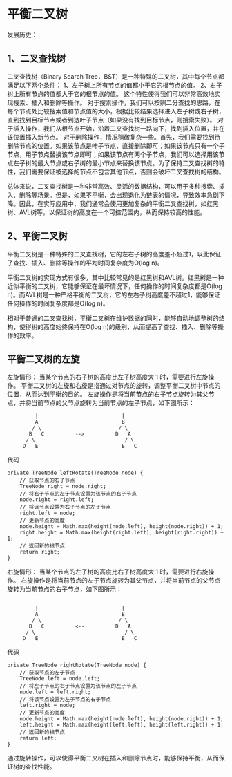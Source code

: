 # 平衡二叉树
发展历史：
## 1、二叉查找树
二叉查找树（Binary Search Tree，BST）是一种特殊的二叉树，其中每个节点都满足以下两个条件：
1、左子树上所有节点的值都小于它的根节点的值。
2、右子树上所有节点的值都大于它的根节点的值。
这个特性使得我们可以非常高效地实现搜索、插入和删除等操作。
对于搜索操作，我们可以按照二分查找的思路，在每个节点处比较搜索值和节点值的大小，根据比较结果选择进入左子树或右子树，直到找到目标节点或者到达叶子节点（如果没有找到目标节点，则搜索失败）。
对于插入操作，我们从根节点开始，沿着二叉查找树一路向下，找到插入位置，并在该位置插入新节点。
对于删除操作，情况稍微复杂一些。首先，我们需要找到待删除节点的位置。如果该节点是叶子节点，直接删除即可；如果该节点只有一个子节点，用子节点替换该节点即可；如果该节点有两个子节点，我们可以选择用该节点左子树的最大节点或右子树的最小节点来替换该节点。为了保持二叉查找树的特性，我们需要保证被选择的节点不包含其他节点，否则会破坏二叉查找树的结构。

总体来说，二叉查找树是一种非常高效、灵活的数据结构，可以用于多种搜索、插入、删除等场景。但是，如果不平衡，会出现退化为链表的情况，导致效率急剧下降。因此，在实际应用中，我们通常会使用更加复杂的平衡二叉查找树，如红黑树、AVL树等，以保证树的高度在一个可控范围内，从而保持较高的性能。
## 2、平衡二叉树
平衡二叉树是一种特殊的二叉查找树，它的左右子树的高度差不超过1，以此保证了查找、插入、删除等操作的平均时间复杂度为O(log n)。

平衡二叉树的实现方式有很多，其中比较常见的是红黑树和AVL树。红黑树是一种近似平衡的二叉树，它能够保证在最坏情况下，任何操作的时间复杂度都是O(log n)。而AVL树是一种严格平衡的二叉树，它的左右子树高度差不超过1，能够保证任何操作的时间复杂度都是O(log n)。

相对于普通的二叉查找树，平衡二叉树在维护数据的同时，能够自动地调整树的结构，使得树的高度始终保持在O(log n)的级别，从而提高了查找、插入、删除等操作的效率。

## 平衡二叉树的左旋
左旋情形：
当某个节点的右子树的高度比左子树高度大 1 时，需要进行左旋操作。
平衡二叉树的左旋和右旋是指通过对节点的旋转，调整平衡二叉树中节点的位置，从而达到平衡的目的。
左旋操作是将当前节点的右子节点旋转为其父节点，并将当前节点的父节点旋转为当前节点的左子节点，如下图所示：
```
         |                           |
         A                           B
        / \                         / \
       B   C          -->          D   A
      / \                             / \
     D   E                           E   C
```
代码
```
private TreeNode leftRotate(TreeNode node) {
    // 获取节点的右子节点
    TreeNode right = node.right;
    // 将右子节点的左子节点设置为该节点的右子节点
    node.right = right.left;
    // 将该节点设置为右子节点的左子节点
    right.left = node;
    // 更新节点的高度
    node.height = Math.max(height(node.left), height(node.right)) + 1;
    right.height = Math.max(height(right.left), height(right.right)) + 1;
    // 返回新的根节点
    return right;
}

```


右旋情形：
当某个节点的左子树的高度比右子树高度大 1 时，需要进行右旋操作。
右旋操作是将当前节点的左子节点旋转为其父节点，并将当前节点的父节点旋转为当前节点的右子节点，如下图所示：
```

         |                           |
         A                           B
        / \                         / \
       B   C          <--          D   A
      / \                             / \
     D   E                           E   C
```
代码
```
private TreeNode rightRotate(TreeNode node) {
    // 获取节点的左子节点
    TreeNode left = node.left;
    // 将左子节点的右子节点设置为该节点的左子节点
    node.left = left.right;
    // 将该节点设置为左子节点的右子节点
    left.right = node;
    // 更新节点的高度
    node.height = Math.max(height(node.left), height(node.right)) + 1;
    left.height = Math.max(height(left.left), height(left.right)) + 1;
    // 返回新的根节点
    return left;
}
```
通过旋转操作，可以使得平衡二叉树在插入和删除节点时，能够保持平衡，从而保证树的查找性能。




